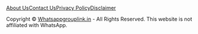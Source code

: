 <div class="w3-container w3-dark-gray w3-center w3-padding-16">
    <span class="w3-tag w3-small w3-dark-gray"><a href="{{ site.url }}/about-us.html">About Us</a></span><span class="w3-tag w3-small w3-dark-gray"><a href="{{ site.url }}/contact-us.html">Contact Us</a></span><span class="w3-tag w3-small w3-dark-gray"><a href="{{ site.url }}/privacy-policy.html">Privacy Policy</a></span><span class="w3-tag w3-small w3-dark-gray"><a href="{{ site.url }}/disclaimer.html">Disclaimer</a></span>
</div>

<!-- Footer -->
<footer class="w3-row w3-center w3-green w3-tiny" style="background:url(images/tex.png); ">  
  
 <p>Copyright © <a href="https://www.w3schools.com/w3css/default.asp" target="_blank">Whatsappgrouplink.in</a> - All Rights Reserved. This website is not affiliated with WhatsApp. </p>
</footer>